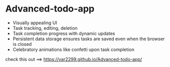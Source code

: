 # Advanced-todo-app
- Visually appealing UI
- Task tracking, editing, deletion
- Task completion progress with dynamic updates
- Persistent data storage ensures tasks are saved even when the browser is closed
- Celebratory animations like confetti upon task completion

check this out ==> https://var2299.github.io/Advanced-todo-app/
